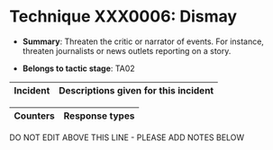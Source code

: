# Technique XXX0006: Dismay

* **Summary**: Threaten the critic or narrator of events. For instance, threaten journalists or news outlets reporting on a story.

* **Belongs to tactic stage**: TA02


| Incident | Descriptions given for this incident |
| -------- | -------------------- |



| Counters | Response types |
| -------- | -------------- |


DO NOT EDIT ABOVE THIS LINE - PLEASE ADD NOTES BELOW